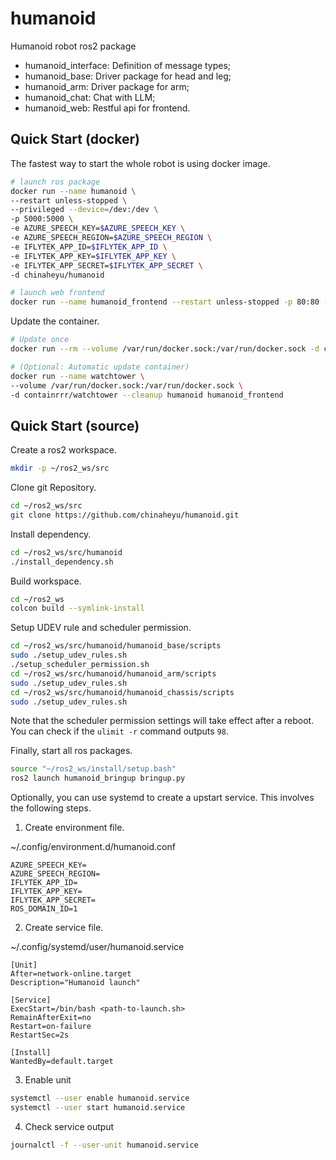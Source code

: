 # humanoid

Humanoid robot ros2 package

- humanoid_interface: Definition of message types;
- humanoid_base: Driver package for head and leg;
- humanoid_arm: Driver package for arm;
- humanoid_chat: Chat with LLM;
- humanoid_web: Restful api for frontend.

## Quick Start (docker)

The fastest way to start the whole robot is using docker image.

```bash
# launch ros package
docker run --name humanoid \
--restart unless-stopped \
--privileged --device=/dev:/dev \
-p 5000:5000 \
-e AZURE_SPEECH_KEY=$AZURE_SPEECH_KEY \
-e AZURE_SPEECH_REGION=$AZURE_SPEECH_REGION \
-e IFLYTEK_APP_ID=$IFLYTEK_APP_ID \
-e IFLYTEK_APP_KEY=$IFLYTEK_APP_KEY \
-e IFLYTEK_APP_SECRET=$IFLYTEK_APP_SECRET \
-d chinaheyu/humanoid

# launch web frontend
docker run --name humanoid_frontend --restart unless-stopped -p 80:80 -d chinaheyu/humanoid_frontend
```

Update the container.

```bash
# Update once
docker run --rm --volume /var/run/docker.sock:/var/run/docker.sock -d containrrr/watchtower --run-once --cleanup humanoid humanoid_frontend

# (Optional: Automatic update container)
docker run --name watchtower \
--volume /var/run/docker.sock:/var/run/docker.sock \
-d containrrr/watchtower --cleanup humanoid humanoid_frontend
```

## Quick Start (source)

Create a ros2 workspace.

```bash
mkdir -p ~/ros2_ws/src
```

Clone git Repository.

```bash
cd ~/ros2_ws/src
git clone https://github.com/chinaheyu/humanoid.git
```

Install dependency.

```bash
cd ~/ros2_ws/src/humanoid
./install_dependency.sh
```

Build workspace.

```bash
cd ~/ros2_ws
colcon build --symlink-install
```

Setup UDEV rule and scheduler permission.

```bash
cd ~/ros2_ws/src/humanoid/humanoid_base/scripts
sudo ./setup_udev_rules.sh
./setup_scheduler_permission.sh
cd ~/ros2_ws/src/humanoid/humanoid_arm/scripts
sudo ./setup_udev_rules.sh
cd ~/ros2_ws/src/humanoid/humanoid_chassis/scripts
sudo ./setup_udev_rules.sh
```

Note that the scheduler permission settings will take effect after a reboot. You can check if the `ulimit -r` command outputs `98`.

Finally, start all ros packages.

```bash
source "~/ros2_ws/install/setup.bash"
ros2 launch humanoid_bringup bringup.py
```

Optionally, you can use systemd to create a upstart service. This involves the following steps.

1. Create environment file.

~/.config/environment.d/humanoid.conf

```
AZURE_SPEECH_KEY=
AZURE_SPEECH_REGION=
IFLYTEK_APP_ID=
IFLYTEK_APP_KEY=
IFLYTEK_APP_SECRET=
ROS_DOMAIN_ID=1
```

2. Create service file.

~/.config/systemd/user/humanoid.service

```
[Unit]
After=network-online.target
Description="Humanoid launch"

[Service]
ExecStart=/bin/bash <path-to-launch.sh>
RemainAfterExit=no
Restart=on-failure
RestartSec=2s

[Install]
WantedBy=default.target
```

3. Enable unit

```bash
systemctl --user enable humanoid.service
systemctl --user start humanoid.service
```

4. Check service output

```bash
journalctl -f --user-unit humanoid.service
```
